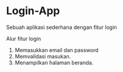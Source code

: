 # Login-App
Sebuah aplikasi sederhana dengan fitur login

Alur fitur login
1. Memasukkan email dan password
2. Memvalidasi masukan.
3. Menampilkan halaman beranda.
